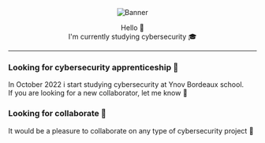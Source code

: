 <div align="center">
  <img title="Banner" src="https://user-images.githubusercontent.com/59340663/158617138-b74b0f5f-7cb3-4c1d-8a3c-549bf3e600e5.png">
</div>
<p align="center">
  Hello 👋<br>
  I'm currently studying cybersecurity 🎓
</p>

---

### Looking for cybersecurity apprenticeship 💼
In October 2022 i start studying cybersecurity at Ynov Bordeaux school.  
If you are looking for a new collaborator, let me know 👋

### Looking for collaborate 👯
It would be a pleasure to collaborate on any type of cybersecurity project 💪

<!--
**RocaFR/RocaFR** is a ✨ _special_ ✨ repository because its `README.md` (this file) appears on your GitHub profile.

Here are some ideas to get you started:

- 🔭 I’m currently working on ...
- 🌱 I’m currently learning ...
- 👯 I’m looking to collaborate on ...
- 🤔 I’m looking for help with ...
- 💬 Ask me about ...
- 📫 How to reach me: ...
- 😄 Pronouns: ...
- ⚡ Fun fact: ...
-->

